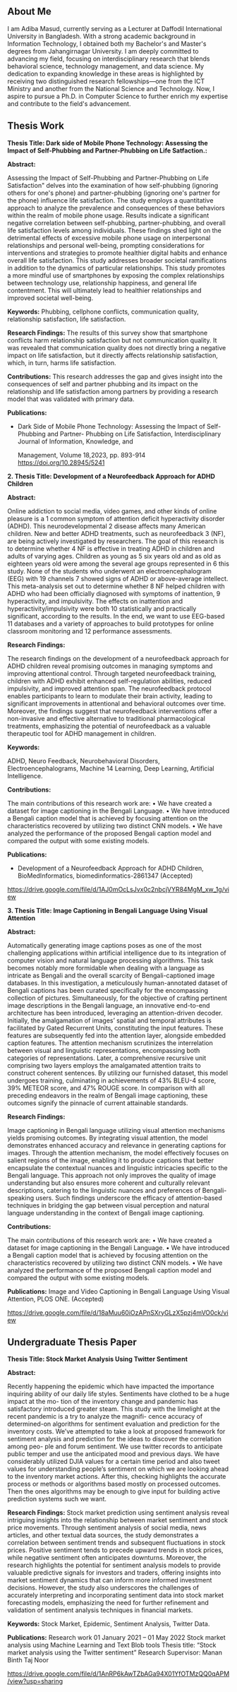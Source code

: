 ## About Me

I am Adiba Masud, currently serving as a Lecturer at Daffodil International University in Bangladesh. With a strong academic background in Information Technology, I obtained both my Bachelor's and Master's degrees from Jahangirnagar University. I am deeply committed to advancing my field, focusing on interdisciplinary research that blends behavioral science, technology management, and data science. My dedication to expanding knowledge in these areas is highlighted by receiving two distinguished research fellowships—one from the ICT Ministry and another from the National Science and Technology. Now, I aspire to pursue a Ph.D. in Computer Science to further enrich my expertise and contribute to the field's advancement.

## Thesis Work

**Thesis Title: Dark side of Mobile Phone Technology: Assessing the Impact of Self-Phubbing and Partner-Phubbing on Life Satfaction.:** 


**Abstract:** 

Assessing the Impact of Self-Phubbing and Partner-Phubbing on Life Satisfaction" delves into the examination of how self-phubbing (ignoring others for one's phone) and partner-phubbing (ignoring one's partner for the phone) influence life satisfaction. The study employs a quantitative approach to analyze the prevalence and consequences of these behaviors within the realm of mobile phone usage. Results indicate a significant negative correlation between self-phubbing, partner-phubbing, and overall life satisfaction levels among individuals. These findings shed light on the detrimental effects of excessive mobile phone usage on interpersonal relationships and personal well-being, prompting considerations for interventions and strategies to promote healthier digital habits and enhance overall life satisfaction. This study addresses broader societal ramifications in addition to the dynamics of particular relationships. This study promotes a more mindful use of 
smartphones by exposing the complex relationships between technology use, relationship happiness, and general life contentment. This will ultimately lead to healthier relationships and improved societal well-being.

**Keywords:** Phubbing, cellphone conflicts, communication quality, relationship satisfaction, life satisfaction.


**Research Findings:**
The results of this survey show that smartphone conflicts harm relationship satisfaction but not communication quality. It was revealed that communication quality does not directly bring a negative    impact on life satisfaction, but it directly affects relationship satisfaction, which, in turn, harms life satisfaction.



**Contributions:**
This research addresses the gap and gives insight into the consequences of self and partner phubbing and its impact on the relationship and life satisfaction among partners by providing a research model that was validated with primary data.


**Publications:**
- Dark Side of Mobile Phone Technology: Assessing the Impact of Self-Phubbing and Partner-
  Phubbing on Life Satisfaction, Interdisciplinary Journal of Information, Knowledge, and

  Management, Volume 18,2023, pp. 893-914
   https://doi.org/10.28945/5241





**2. Thesis Title: Development of a Neurofeedback Approach for ADHD Children**

 
**Abstract:**

Online addiction to social media, video games, and other kinds of online pleasure is a 1
common symptom of attention deficit hyperactivity disorder (ADHD). This neurodevelopmental 2
disease affects many American children. New and better ADHD treatments, such as neurofeedback 3
(NF), are being actively investigated by researchers. The goal of this research is to determine whether 4
NF is effective in treating ADHD in children and adults of varying ages. Children as young as 5
six years old and as old as eighteen years old were among the several age groups represented in 6
this study. None of the students who underwent an electroencephalogram (EEG) with 19 channels 7
showed signs of ADHD or above-average intellect. This meta-analysis set out to determine whether 8
NF helped children with ADHD who had been officially diagnosed with symptoms of inattention, 9
hyperactivity, and impulsivity. The effects on inattention and hyperactivity/impulsivity were both 10
statistically and practically significant, according to the results. In the end, we want to use EEG-based 11
databases and a variety of approaches to build prototypes for online classroom monitoring and 12
performance assessments.


**Research Findings:**

The research findings on the development of a neurofeedback approach for ADHD children reveal promising outcomes in managing symptoms and improving attentional control. Through targeted neurofeedback training, children with ADHD exhibit enhanced self-regulation abilities, reduced impulsivity, and improved attention span. The neurofeedback protocol enables participants to learn to modulate their brain activity, leading to significant improvements in attentional and behavioral outcomes over time. Moreover, the findings suggest that neurofeedback interventions offer a non-invasive and effective alternative to traditional pharmacological treatments, emphasizing the potential of neurofeedback as a valuable therapeutic tool for ADHD management in children.


**Keywords:**

 ADHD, Neuro Feedback, Neurobehavioral Disorders, Electroencephalograms, Machine 14
 Learning, Deep Learning, Artificial Intelligence.


  **Contributions:**

The main contributions of this
research work are:
• We have created a dataset for image captioning in the Bengali Language.
• We have introduced a Bengali caption model that is achieved by focusing
attention on the characteristics recovered by utilizing two distinct CNN models.
• We have analyzed the performance of the proposed Bengali caption model and
compared the output with some existing models.


**Publications:**
- Development of a Neurofeedback Approach for ADHD Children, BioMedInformatics,
biomedinformatics-2861347 (Accepted)

https://drive.google.com/file/d/1AJ0mOcLsJvx0c2nbcjVYR84MgM_xw_1g/view





**3. Thesis Title: Image Captioning in Bengali Language Using Visual Attention**



**Abstract:**

Automatically generating image captions poses as one of the most challenging
applications within artificial intelligence due to its integration of computer vision and
natural language processing algorithms. This task becomes notably more formidable
when dealing with a language as intricate as Bengali and the overall scarcity of
Bengali-captioned image databases. In this investigation, a meticulously
human-annotated dataset of Bengali captions has been curated specifically for the
encompassing collection of pictures. Simultaneously, for the objective of crafting
pertinent image descriptions in the Bengali language, an innovative end-to-end
architecture has been introduced, leveraging an attention-driven decoder. Initially, the
amalgamation of images’ spatial and temporal attributes is facilitated by Gated
Recurrent Units, constituting the input features. These features are subsequently fed
into the attention layer, alongside embedded caption features. The attention mechanism
scrutinizes the interrelation between visual and linguistic representations, encompassing
both categories of representations. Later, a comprehensive recursive unit comprising two
layers employs the amalgamated attention traits to construct coherent sentences. By
utilizing our furnished dataset, this model undergoes training, culminating in
achievements of 43% BLEU-4 score, 39% METEOR score, and 47% ROUGE score. In
comparison with all preceding endeavors in the realm of Bengali image captioning, these
outcomes signify the pinnacle of current attainable standards.


**Research Findings:**

Image captioning in Bengali language utilizing visual attention mechanisms yields promising outcomes. By integrating visual attention, the model demonstrates enhanced accuracy and relevance in generating captions for images. Through the attention mechanism, the model effectively focuses on salient regions of the image, enabling it to produce captions that better encapsulate the contextual nuances and linguistic intricacies specific to the Bengali language. This approach not only improves the quality of image understanding but also ensures more coherent and culturally relevant descriptions, catering to the linguistic nuances and preferences of Bengali-speaking users. Such findings underscore the efficacy of attention-based techniques in bridging the gap between visual perception and natural language understanding in the context of Bengali image captioning.

**Contributions:**
  
The main contributions of this
research work are:
• We have created a dataset for image captioning in the Bengali Language.
• We have introduced a Bengali caption model that is achieved by focusing
attention on the characteristics recovered by utilizing two distinct CNN models.
• We have analyzed the performance of the proposed Bengali caption model and
compared the output with some existing models.


**Publications:**
  Image and Video Captioning in Bengali Language Using Visual Attention, PLOS ONE. (Accepted)
  
  https://drive.google.com/file/d/18aMuu60iOzAPnSXryGLzX5pzj4mVO0ck/view







## Undergraduate Thesis Paper 

**Thesis Title: Stock Market Analysis Using Twitter Sentiment**


**Abstract:**

Recently happening the epidemic which have impacted the importance inquiring
ability of our daily life styles. Sentiments have clothed to be a huge impact at the mo-
tion of the inventory change and pandemic has satisfactory introduced greater steam.
This study with the limelight at the recent pandemic is a try to analyze the magnifi-
cence accuracy of determined-on algorithms for sentiment evaluation and prediction
for the inventory costs. We’ve attempted to take a look at proposed framework for
sentiment analysis and prediction for the ideas to discover the correlation among peo-
ple and forum sentiment. We use twitter records to anticipate public temper and use
the anticipated mood and previous days. We have considerably utilized DJIA values
for a certain time period and also tweet values for understanding people’s sentiment
on which we are looking ahead to the inventory market actions. After this, checking
highlights the accurate process or methods or algorithms based mostly on processed
outcomes. Then the ones algorithms may be enough to give input for building active
prediction systems such we want.

**Research Findings:**
Stock market prediction using sentiment analysis reveal intriguing insights into the relationship between market sentiment and stock price movements. Through sentiment analysis of social media, news articles, and other textual data sources, the study demonstrates a correlation between sentiment trends and subsequent fluctuations in stock prices. Positive sentiment tends to precede upward trends in stock prices, while negative sentiment often anticipates downturns. Moreover, the research highlights the potential for sentiment analysis models to provide valuable predictive signals for investors and traders, offering insights into market sentiment dynamics that can inform more informed investment decisions. However, the study also underscores the challenges of accurately interpreting and incorporating sentiment data into stock market forecasting models, emphasizing the need for further refinement and validation of sentiment analysis techniques in financial markets. 

**Keywords:** Stock Market, Epidemic, Sentiment Analysis, Twitter Data.


**Publications:**
Research work 01 January 2021 – 01 May 2022
Stock market analysis using Machine Learning and Text Blob tools
Thesis title: “Stock market analysis using the Twitter sentiment”
Research Supervisor: Manan Binth Taj Noor

  https://drive.google.com/file/d/1AnRP6kAwTZbAGa94X01YfOTMzQQ0qAPM/view?usp=sharing
